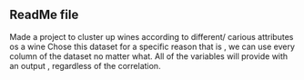 ## ReadMe file

Made a project to cluster up wines according to different/ carious attributes os a wine
Chose this dataset for a specific reason that is , we can use every column of the dataset no matter what.
All of the variables will provide with an output , regardless of the correlation.